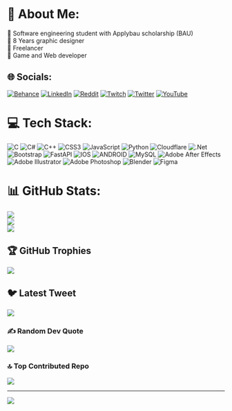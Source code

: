 # 💫 About Me:
🔭 Software engineering student with Applybau scholarship (BAU)<br>👯 8 Years graphic designer<br>🤝 Freelancer<br>🌱 Game and Web developer<br>


## 🌐 Socials:
[![Behance](https://img.shields.io/badge/Behance-1769ff?logo=behance&logoColor=white)](https://behance.net/Sanriqa) [![LinkedIn](https://img.shields.io/badge/LinkedIn-%230077B5.svg?logo=linkedin&logoColor=white)](https://linkedin.com/in/Sanriqa) [![Reddit](https://img.shields.io/badge/Reddit-%23FF4500.svg?logo=Reddit&logoColor=white)](https://reddit.com/user/Sanriqa) [![Twitch](https://img.shields.io/badge/Twitch-%239146FF.svg?logo=Twitch&logoColor=white)](https://twitch.tv/Sanriqa) [![Twitter](https://img.shields.io/badge/Twitter-%231DA1F2.svg?logo=Twitter&logoColor=white)](https://twitter.com/Sanriqa) [![YouTube](https://img.shields.io/badge/YouTube-%23FF0000.svg?logo=YouTube&logoColor=white)](https://youtube.com/@Sanriqa) 

# 💻 Tech Stack:
![C](https://img.shields.io/badge/c-%2300599C.svg?style=flat&logo=c&logoColor=white) ![C#](https://img.shields.io/badge/c%23-%23239120.svg?style=flat&logo=c-sharp&logoColor=white) ![C++](https://img.shields.io/badge/c++-%2300599C.svg?style=flat&logo=c%2B%2B&logoColor=white) ![CSS3](https://img.shields.io/badge/css3-%231572B6.svg?style=flat&logo=css3&logoColor=white) ![JavaScript](https://img.shields.io/badge/javascript-%23323330.svg?style=flat&logo=javascript&logoColor=%23F7DF1E) ![Python](https://img.shields.io/badge/python-3670A0?style=flat&logo=python&logoColor=ffdd54) ![Cloudflare](https://img.shields.io/badge/Cloudflare-F38020?style=flat&logo=Cloudflare&logoColor=white) ![.Net](https://img.shields.io/badge/.NET-5C2D91?style=flat&logo=.net&logoColor=white) ![Bootstrap](https://img.shields.io/badge/bootstrap-%23563D7C.svg?style=flat&logo=bootstrap&logoColor=white) ![FastAPI](https://img.shields.io/badge/FastAPI-005571?style=flat&logo=fastapi) ![IOS](https://img.shields.io/badge/IOS-%2320232a.svg?style=flat&logo=apple&logoColor=white) ![ANDROID](https://img.shields.io/badge/android-%2320232a.svg?style=flat&logo=android&logoColor=%a4c639) ![MySQL](https://img.shields.io/badge/mysql-%2300f.svg?style=flat&logo=mysql&logoColor=white) ![Adobe After Effects](https://img.shields.io/badge/Adobe%20After%20Effects-9999FF.svg?style=flat&logo=Adobe%20After%20Effects&logoColor=white) ![Adobe Illustrator](https://img.shields.io/badge/adobeillustrator-%23FF9A00.svg?style=flat&logo=adobeillustrator&logoColor=white) ![Adobe Photoshop](https://img.shields.io/badge/adobephotoshop-%2331A8FF.svg?style=flat&logo=adobephotoshop&logoColor=white) ![Blender](https://img.shields.io/badge/blender-%23F5792A.svg?style=flat&logo=blender&logoColor=white) 	![Figma](https://img.shields.io/badge/figma-%23F24E1E.svg?style=flat&logo=figma&logoColor=white)
# 📊 GitHub Stats:
![](https://github-readme-stats.vercel.app/api?username=Sanriqa&theme=dark&hide_border=false&include_all_commits=false&count_private=false)<br/>
![](https://github-readme-streak-stats.herokuapp.com/?user=Sanriqa&theme=dark&hide_border=false)<br/>
![](https://github-readme-stats.vercel.app/api/top-langs/?username=Sanriqa&theme=dark&hide_border=false&include_all_commits=false&count_private=false&layout=compact)

## 🏆 GitHub Trophies
![](https://github-profile-trophy.vercel.app/?username=Sanriqa&theme=algolia&no-frame=false&no-bg=true&margin-w=4)

## 🐦 Latest Tweet
[![](https://gtce.itsvg.in/api?username=Sanriqa)](https://github.com/VishwaGauravIn/github-twitter-card-embed)

### ✍️ Random Dev Quote
![](https://quotes-github-readme.vercel.app/api?type=horizontal&theme=radical)

### 🔝 Top Contributed Repo
![](https://github-contributor-stats.vercel.app/api?username=Sanriqa&limit=5&theme=dark&combine_all_yearly_contributions=true)

---
[![](https://visitcount.itsvg.in/api?id=Sanriqa&icon=0&color=1)](https://visitcount.itsvg.in)

<!-- Proudly created with GPRM ( https://gprm.itsvg.in ) -->
